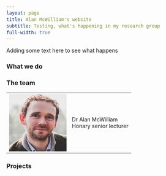 ```yaml
---
layout: page
title: Alan McWilliam's website
subtitle: Testing, what's happening in my research group
full-width: true
---
```



Adding some text here to see what happens

### What we do


### The team

|||
|---|---|
| <img style="float: left;" src="/assets/img/bioPic.jpg" alt="Alan" title="Alan" width="150" height="150" /> | Dr Alan McWilliam <br />Honary senior lecturer |

### Projects


